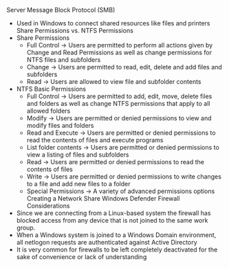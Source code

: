 Server Message Block Protocol (SMB)
- Used in Windows to connect shared resources like files and printers
Share Permissions vs. NTFS Permissions
- Share Permissions
    - Full Control -> Users are permitted to perform all actions given by Change and Read Permissions as well as change permissions for NTFS files and subfolders
    - Change -> Users are permitted to read, edit, delete and add files and subfolders
    - Read -> Users are allowed to view file and subfolder contents
- NTFS Basic Permissions
    - Full Control -> Users are permitted to add, edit, move, delete files and folders as well as change NTFS permissions that apply to all allowed folders
    - Modify -> Users are permitted or denied permissions to view and modify files and folders
    - Read and Execute -> Users are permitted or denied permissions to read the contents of files and execute programs
    - List folder contents -> Users are permitted or denied permissions to view a listing of files and subfolders
    - Read -> Users are permitted or denied permissions to read the contents of files
    - Write -> Users are permitted or denied permissions to write changes to a file and add new files to a folder
    - Special Permissions -> A variety of advanced permissions options
Creating a Network Share
Windows Defender Firewall Considerations
- Since we are connecting from a Linux-based system the firewall has blocked access from any device that is not joined to the same work group.
- When a Windows system is joined to a Windows Domain environment, all netlogon requests are authenticated against Active Directory
- It is very common for firewalls to be left completely deactivated for the sake of convenience or lack of understanding
